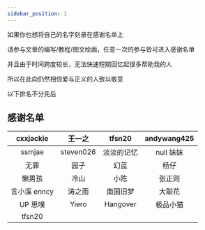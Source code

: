 ```yaml
---
sidebar_position: 1
---
```


如果你也想将自己的名字刻录在感谢名单上

请参与文章的编写/教程/图文绘画，任意一次的参与皆可进入感谢名单

并且由于时间跨度较长，无法快速短期回忆起很多帮助我的人

所以在此向仍然相信爱与正义的人致以敬意

以下排名不分先后

## 感谢名单

|  cxxjackie   |  王一之   |   tfsn20   | andywang425 |
| :----------: | :-------: | :--------: | :---------: |
|    ssmjae    | steven026 | 淡淡的记忆 |  null 妹妹  |
|     无罪     |   园子    |    幻蓝    |    杨仔     |
|    懒男孩    |   冷山    |    小陈    |   张正则    |
| 言小溪 enncy |  涛之雨   |  南国旧梦  |   大聪花    |
|   UP 思噗    |   Yiero   |  Hangover  |  极品小猫   |
|    tfsn20    |           |            |             |
